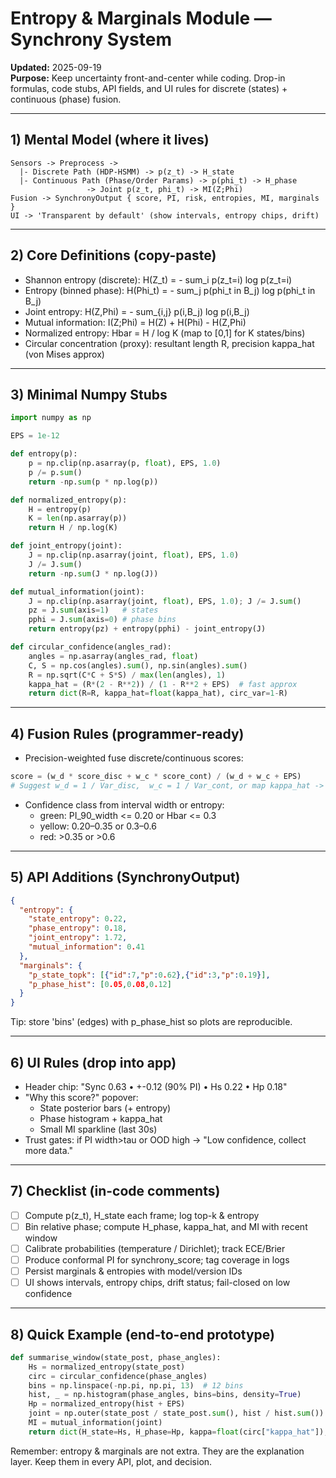 # Entropy & Marginals Module — Synchrony System
**Updated:** 2025-09-19  
**Purpose:** Keep uncertainty front-and-center while coding. Drop-in formulas, code stubs, API fields, and UI rules for discrete (states) + continuous (phase) fusion.

---

## 1) Mental Model (where it lives)
```
Sensors -> Preprocess ->
  |- Discrete Path (HDP-HSMM) -> p(z_t) -> H_state
  |- Continuous Path (Phase/Order Params) -> p(phi_t) -> H_phase
                 -> Joint p(z_t, phi_t) -> MI(Z;Phi)
Fusion -> SynchronyOutput { score, PI, risk, entropies, MI, marginals }
UI -> 'Transparent by default' (show intervals, entropy chips, drift)
```

---

## 2) Core Definitions (copy-paste)
- Shannon entropy (discrete):  H(Z_t) = - sum_i p(z_t=i) log p(z_t=i)
- Entropy (binned phase):  H(Phi_t) = - sum_j p(phi_t in B_j) log p(phi_t in B_j)
- Joint entropy:  H(Z,Phi) = - sum_{i,j} p(i,B_j) log p(i,B_j)
- Mutual information:  I(Z;Phi) = H(Z) + H(Phi) - H(Z,Phi)
- Normalized entropy:  Hbar = H / log K   (map to [0,1] for K states/bins)
- Circular concentration (proxy): resultant length R, precision kappa_hat (von Mises approx)

---

## 3) Minimal Numpy Stubs
```python
import numpy as np

EPS = 1e-12

def entropy(p):
    p = np.clip(np.asarray(p, float), EPS, 1.0)
    p /= p.sum()
    return -np.sum(p * np.log(p))

def normalized_entropy(p):
    H = entropy(p)
    K = len(np.asarray(p))
    return H / np.log(K)

def joint_entropy(joint):
    J = np.clip(np.asarray(joint, float), EPS, 1.0)
    J /= J.sum()
    return -np.sum(J * np.log(J))

def mutual_information(joint):
    J = np.clip(np.asarray(joint, float), EPS, 1.0); J /= J.sum()
    pz = J.sum(axis=1)   # states
    pphi = J.sum(axis=0) # phase bins
    return entropy(pz) + entropy(pphi) - joint_entropy(J)

def circular_confidence(angles_rad):
    angles = np.asarray(angles_rad, float)
    C, S = np.cos(angles).sum(), np.sin(angles).sum()
    R = np.sqrt(C*C + S*S) / max(len(angles), 1)
    kappa_hat = (R*(2 - R**2)) / (1 - R**2 + EPS)  # fast approx
    return dict(R=R, kappa_hat=float(kappa_hat), circ_var=1-R)
```

---

## 4) Fusion Rules (programmer-ready)
- Precision-weighted fuse discrete/continuous scores:
```python
score = (w_d * score_disc + w_c * score_cont) / (w_d + w_c + EPS)
# Suggest w_d = 1 / Var_disc,  w_c = 1 / Var_cont, or map kappa_hat -> precision for phase
```
- Confidence class from interval width or entropy:
  - green: PI_90_width <= 0.20 or Hbar <= 0.3
  - yellow: 0.20–0.35 or 0.3–0.6
  - red: >0.35 or >0.6

---

## 5) API Additions (SynchronyOutput)
```json
{
  "entropy": {
    "state_entropy": 0.22,
    "phase_entropy": 0.18,
    "joint_entropy": 1.72,
    "mutual_information": 0.41
  },
  "marginals": {
    "p_state_topk": [{"id":7,"p":0.62},{"id":3,"p":0.19}],
    "p_phase_hist": [0.05,0.08,0.12]
  }
}
```
Tip: store 'bins' (edges) with p_phase_hist so plots are reproducible.

---

## 6) UI Rules (drop into app)
- Header chip: "Sync 0.63 • +-0.12 (90% PI) • Hs 0.22 • Hp 0.18"
- "Why this score?" popover:
  - State posterior bars (+ entropy)
  - Phase histogram + kappa_hat
  - Small MI sparkline (last 30s)
- Trust gates: if PI width>tau or OOD high -> "Low confidence, collect more data."

---

## 7) Checklist (in-code comments)
- [ ] Compute p(z_t), H_state each frame; log top-k & entropy
- [ ] Bin relative phase; compute H_phase, kappa_hat, and MI with recent window
- [ ] Calibrate probabilities (temperature / Dirichlet); track ECE/Brier
- [ ] Produce conformal PI for synchrony_score; tag coverage in logs
- [ ] Persist marginals & entropies with model/version IDs
- [ ] UI shows intervals, entropy chips, drift status; fail-closed on low confidence

---

## 8) Quick Example (end-to-end prototype)
```python
def summarise_window(state_post, phase_angles):
    Hs = normalized_entropy(state_post)
    circ = circular_confidence(phase_angles)
    bins = np.linspace(-np.pi, np.pi, 13)  # 12 bins
    hist, _ = np.histogram(phase_angles, bins=bins, density=True)
    Hp = normalized_entropy(hist + EPS)
    joint = np.outer(state_post / state_post.sum(), hist / hist.sum())
    MI = mutual_information(joint)
    return dict(H_state=Hs, H_phase=Hp, kappa=float(circ["kappa_hat"]), MI=float(MI), p_phase_hist=hist.tolist())
```
Remember: entropy & marginals are not extra. They are the explanation layer. Keep them in every API, plot, and decision.

